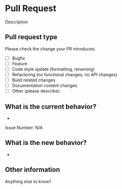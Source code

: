 # Pull Request

Description

## Pull request type

Please check the change your PR introduces:

- [ ] Bugfix
- [ ] Feature
- [ ] Code style update (formatting, renaming)
- [ ] Refactoring (no functional changes, no API changes)
- [ ] Build related changes
- [ ] Documentation content changes
- [ ] Other (please describe):

## What is the current behavior?

-

Issue Number: N/A

## What is the new behavior?

-

## Other information

Anything else to know?
